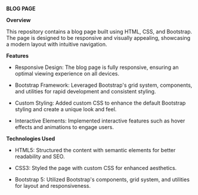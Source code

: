**BLOG PAGE**


__Overview__



This repository contains a blog page built using HTML, CSS, and Bootstrap.
The page is designed to be responsive and visually appealing, showcasing a modern layout with intuitive navigation.


**Features**


* Responsive Design: The blog page is fully responsive, ensuring an optimal viewing experience on all devices.

+ Bootstrap Framework: Leveraged Bootstrap's grid system, components, and utilities for rapid development and consistent styling.

* Custom Styling: Added custom CSS to enhance the default Bootstrap styling and create a unique look and feel.

* Interactive Elements: Implemented interactive features such as hover effects and animations to engage users.

**Technologies Used**

+ HTML5: Structured the content with semantic elements for better readability and SEO.
 + CSS3: Styled the page with custom CSS for enhanced aesthetics.

+ Bootstrap 5: Utilized Bootstrap's components, grid system, and utilities for layout and responsiveness.
